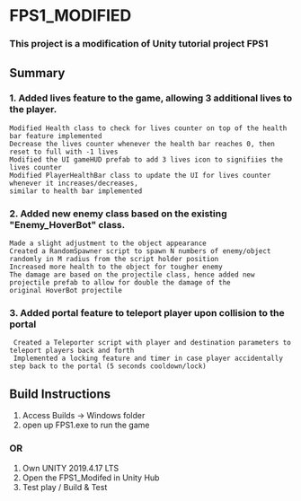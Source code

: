 # FPS1_MODIFIED
### This project is a modification of Unity tutorial project FPS1

## Summary
### 1. Added lives feature to the game, allowing 3 additional lives to the player. 
    Modified Health class to check for lives counter on top of the health bar feature implemented
    Decrease the lives counter whenever the health bar reaches 0, then reset to full with -1 lives
    Modified the UI gameHUD prefab to add 3 lives icon to signifiies the lives counter
    Modified PlayerHealthBar class to update the UI for lives counter whenever it increases/decreases,
    similar to health bar implemented

### 2. Added new enemy class based on the existing "Enemy_HoverBot" class.
    Made a slight adjustment to the object appearance
    Created a RandomSpawner script to spawn N numbers of enemy/object randomly in M radius from the script holder position
    Increased more health to the object for tougher enemy
    The damage are based on the projectile class, hence added new projectile prefab to allow for double the damage of the
    original HoverBot projectile
    
### 3. Added portal feature to teleport player upon collision to the portal
     Created a Teleporter script with player and destination parameters to teleport players back and forth
     Implemented a locking feature and timer in case player accidentally step back to the portal (5 seconds cooldown/lock)


## Build Instructions
1. Access Builds -> Windows folder
2. open up FPS1.exe to run the game

### OR

1. Own UNITY 2019.4.17 LTS
2. Open the FPS1_Modifed in Unity Hub
3. Test play / Build & Test
